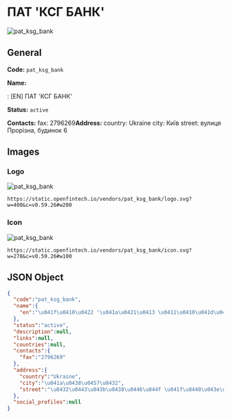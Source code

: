 
# ПАТ 'КСГ БАНК' 
![pat_ksg_bank](https://static.openfintech.io/vendors/pat_ksg_bank/logo.svg?w=400&c=v0.59.26#w200)  

## General 
 
**Code:** `pat_ksg_bank` 
 
**Name:** 
 
:	[EN] ПАТ 'КСГ БАНК' 
 
**Status:** `active` 
 
**Contacts:** 
fax: 2796269**Address:** 
country: Ukraine 
city: Київ 
street: вулиця Прорізна, будинок 6 

## Images 

### Logo 
 
![pat_ksg_bank](https://static.openfintech.io/vendors/pat_ksg_bank/logo.svg?w=400&c=v0.59.26#w200)  

```
https://static.openfintech.io/vendors/pat_ksg_bank/logo.svg?w=400&c=v0.59.26#w200
```  

### Icon 
 
![pat_ksg_bank](https://static.openfintech.io/vendors/pat_ksg_bank/icon.svg?w=278&c=v0.59.26#w100)  

```
https://static.openfintech.io/vendors/pat_ksg_bank/icon.svg?w=278&c=v0.59.26#w100
```  

## JSON Object 

```json
{
  "code":"pat_ksg_bank",
  "name":{
    "en":"\u041f\u0410\u0422 '\u041a\u0421\u0413 \u0411\u0410\u041d\u041a'"
  },
  "status":"active",
  "description":null,
  "links":null,
  "countries":null,
  "contacts":{
    "fax":"2796269"
  },
  "address":{
    "country":"Ukraine",
    "city":"\u041a\u0438\u0457\u0432",
    "street":"\u0432\u0443\u043b\u0438\u0446\u044f \u041f\u0440\u043e\u0440\u0456\u0437\u043d\u0430, \u0431\u0443\u0434\u0438\u043d\u043e\u043a 6"
  },
  "social_profiles":null
}
```  
